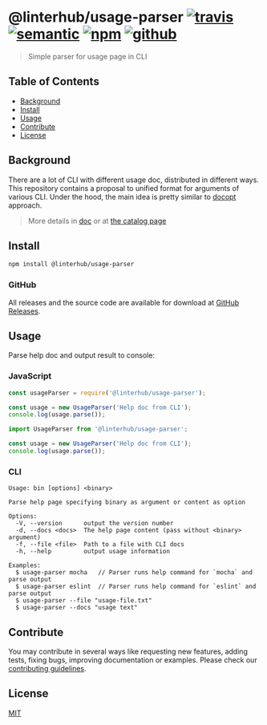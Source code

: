 # @linterhub/usage-parser [![travis][shield-travis]][travis-url] [![semantic][shield-semantic]][semantic-url] [![npm][shield-npm]][npm-url] [![github][shield-github]][repo-url]

> Simple parser for usage page in CLI

## Table of Contents

- [Background](#background)
- [Install](#install)
- [Usage](#usage)
- [Contribute](#contribute)
- [License](#license)

## Background

There are a lot of CLI with different usage doc, distributed in different ways.
This repository contains a proposal to unified format for arguments
of various CLI. Under the hood, the main idea is pretty similar
to [docopt][docopt-url] approach.

> More details in [doс][repo-doc] or at [the catalog page][catalog-url]

## Install

```bash
npm install @linterhub/usage-parser
```

### GitHub

All releases and the source code are available for download
at [GitHub Releases][repo-release-url].

## Usage

Parse help doc and output result to console:

### JavaScript

```javascript
const usageParser = require('@linterhub/usage-parser');

const usage = new UsageParser('Help doc from CLI');
console.log(usage.parse());
```

```typescript
import UsageParser from '@linterhub/usage-parser';

const usage = new UsageParser('Help doc from CLI');
console.log(usage.parse());
```

### CLI

```text
Usage: bin [options] <binary>

Parse help page specifying binary as argument or content as option

Options:
  -V, --version      output the version number
  -d, --docs <docs>  The help page content (pass without <binary> argument)
  -f, --file <file>  Path to a file with CLI docs
  -h, --help         output usage information

Examples:
  $ usage-parser mocha   // Parser runs help command for `mocha` and parse output
  $ usage-parser eslint  // Parser runs help command for `eslint` and parse output
  $ usage-parser --file "usage-file.txt"
  $ usage-parser --docs "usage text"
```

## Contribute

You may contribute in several ways like requesting new features,
adding tests, fixing bugs, improving documentation or examples.
Please check our [contributing guidelines][repo-contributing].

## License

[MIT][repo-license]

[repo-doc]: https://github.com/linterhub/usage-parser/blob/develop/doc
[repo-url]: https://github.com/linterhub/usage-parser
[repo-license]: https://github.com/linterhub/usage-parser/blob/develop/LICENSE.md
[repo-release-url]: https://github.com/linterhub/usage-parser/releases
[repo-contributing]: https://github.com/linterhub/usage-parser/blob/develop/.github/CONTRIBUTING.md
[shield-npm]: https://img.shields.io/npm/v/@linterhub/usage-parser.svg
[shield-github]: https://img.shields.io/github/release/linterhub/usage-parser.svg?label=github
[shield-travis]: https://img.shields.io/travis/linterhub/usage-parser/master.svg
[shield-semantic]: https://img.shields.io/badge/%20%20%F0%9F%93%A6%F0%9F%9A%80-semantic--release-e10079.svg
[npm-url]: https://www.npmjs.com/package/@linterhub/usage-parser
[docopt-url]: http://docopt.org
[travis-url]: https://travis-ci.org/linterhub/usage-parser/branches
[node-js-url]: https://nodejs.org
[catalog-url]: https://github.com/linterhub/catalog
[semantic-url]: https://github.com/semantic-release/semantic-release
